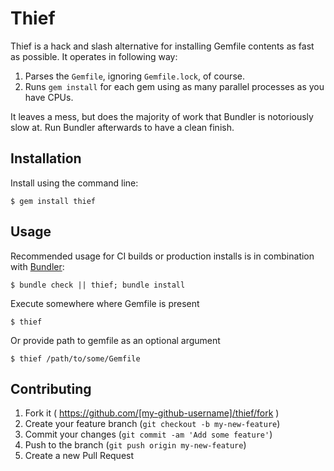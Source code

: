# Thief

Thief is a hack and slash alternative for installing Gemfile contents as fast as possible. It
operates in following way:

  1. Parses the `Gemfile`, ignoring `Gemfile.lock`, of course.
  2. Runs `gem install` for each gem using as many parallel processes as you have CPUs.

It leaves a mess, but does the majority of work that Bundler is notoriously slow at. Run Bundler
afterwards to have a clean finish.

## Installation

Install using the command line:

    $ gem install thief

## Usage

Recommended usage for CI builds or production installs is in combination with [Bundler](http://bundler.io/):

    $ bundle check || thief; bundle install

Execute somewhere where Gemfile is present

    $ thief

Or provide path to gemfile as an optional argument

    $ thief /path/to/some/Gemfile

## Contributing

1. Fork it ( https://github.com/[my-github-username]/thief/fork )
2. Create your feature branch (`git checkout -b my-new-feature`)
3. Commit your changes (`git commit -am 'Add some feature'`)
4. Push to the branch (`git push origin my-new-feature`)
5. Create a new Pull Request
